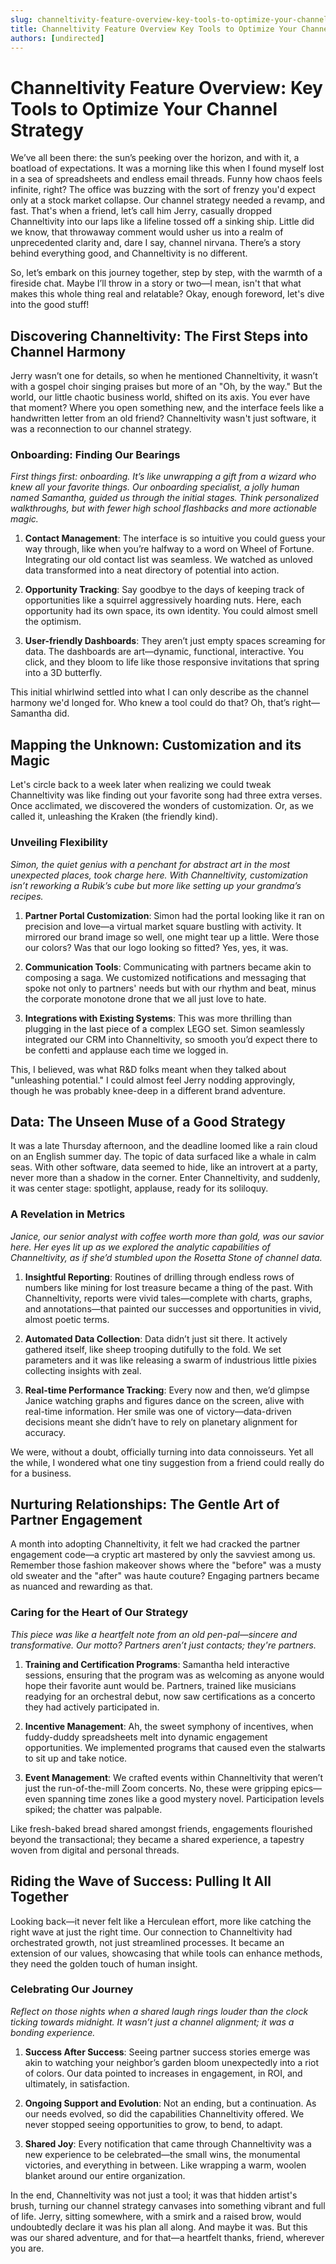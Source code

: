 ```yaml
---
slug: channeltivity-feature-overview-key-tools-to-optimize-your-channel-strategy
title: Channeltivity Feature Overview Key Tools to Optimize Your Channel Strategy
authors: [undirected]
---
```



# Channeltivity Feature Overview: Key Tools to Optimize Your Channel Strategy

We’ve all been there: the sun’s peeking over the horizon, and with it, a boatload of expectations. It was a morning like this when I found myself lost in a sea of spreadsheets and endless email threads. Funny how chaos feels infinite, right? The office was buzzing with the sort of frenzy you'd expect only at a stock market collapse. Our channel strategy needed a revamp, and fast. That's when a friend, let’s call him Jerry, casually dropped Channeltivity into our laps like a lifeline tossed off a sinking ship. Little did we know, that throwaway comment would usher us into a realm of unprecedented clarity and, dare I say, channel nirvana. There’s a story behind everything good, and Channeltivity is no different.

So, let’s embark on this journey together, step by step, with the warmth of a fireside chat. Maybe I’ll throw in a story or two—I mean, isn't that what makes this whole thing real and relatable? Okay, enough foreword, let's dive into the good stuff!

## Discovering Channeltivity: The First Steps into Channel Harmony

Jerry wasn’t one for details, so when he mentioned Channeltivity, it wasn’t with a gospel choir singing praises but more of an "Oh, by the way." But the world, our little chaotic business world, shifted on its axis. You ever have that moment? Where you open something new, and the interface feels like a handwritten letter from an old friend? Channeltivity wasn't just software, it was a reconnection to our channel strategy.

### Onboarding: Finding Our Bearings

*First things first: onboarding. It’s like unwrapping a gift from a wizard who knew all your favorite things. Our onboarding specialist, a jolly human named Samantha, guided us through the initial stages. Think personalized walkthroughs, but with fewer high school flashbacks and more actionable magic.*

1. **Contact Management**: The interface is so intuitive you could guess your way through, like when you’re halfway to a word on Wheel of Fortune. Integrating our old contact list was seamless. We watched as unloved data transformed into a neat directory of potential into action.

2. **Opportunity Tracking**: Say goodbye to the days of keeping track of opportunities like a squirrel aggressively hoarding nuts. Here, each opportunity had its own space, its own identity. You could almost smell the optimism.

3. **User-friendly Dashboards**: They aren’t just empty spaces screaming for data. The dashboards are art—dynamic, functional, interactive. You click, and they bloom to life like those responsive invitations that spring into a 3D butterfly. 

This initial whirlwind settled into what I can only describe as the channel harmony we'd longed for. Who knew a tool could do that? Oh, that’s right—Samantha did.

## Mapping the Unknown: Customization and its Magic

Let's circle back to a week later when realizing we could tweak Channeltivity was like finding out your favorite song had three extra verses. Once acclimated, we discovered the wonders of customization. Or, as we called it, unleashing the Kraken (the friendly kind).

### Unveiling Flexibility

*Simon, the quiet genius with a penchant for abstract art in the most unexpected places, took charge here. With Channeltivity, customization isn’t reworking a Rubik’s cube but more like setting up your grandma’s recipes.*

1. **Partner Portal Customization**: Simon had the portal looking like it ran on precision and love—a virtual market square bustling with activity. It mirrored our brand image so well, one might tear up a little. Were those our colors? Was that our logo looking so fitted? Yes, yes, it was.

2. **Communication Tools**: Communicating with partners became akin to composing a saga. We customized notifications and messaging that spoke not only to partners' needs but with our rhythm and beat, minus the corporate monotone drone that we all just love to hate.

3. **Integrations with Existing Systems**: This was more thrilling than plugging in the last piece of a complex LEGO set. Simon seamlessly integrated our CRM into Channeltivity, so smooth you’d expect there to be confetti and applause each time we logged in.

This, I believed, was what R&D folks meant when they talked about "unleashing potential." I could almost feel Jerry nodding approvingly, though he was probably knee-deep in a different brand adventure.

## Data: The Unseen Muse of a Good Strategy

It was a late Thursday afternoon, and the deadline loomed like a rain cloud on an English summer day. The topic of data surfaced like a whale in calm seas. With other software, data seemed to hide, like an introvert at a party, never more than a shadow in the corner. Enter Channeltivity, and suddenly, it was center stage: spotlight, applause, ready for its soliloquy.

### A Revelation in Metrics

*Janice, our senior analyst with coffee worth more than gold, was our savior here. Her eyes lit up as we explored the analytic capabilities of Channeltivity, as if she’d stumbled upon the Rosetta Stone of channel data.*

1. **Insightful Reporting**: Routines of drilling through endless rows of numbers like mining for lost treasure became a thing of the past. With Channeltivity, reports were vivid tales—complete with charts, graphs, and annotations—that painted our successes and opportunities in vivid, almost poetic terms.

2. **Automated Data Collection**: Data didn’t just sit there. It actively gathered itself, like sheep trooping dutifully to the fold. We set parameters and it was like releasing a swarm of industrious little pixies collecting insights with zeal.

3. **Real-time Performance Tracking**: Every now and then, we’d glimpse Janice watching graphs and figures dance on the screen, alive with real-time information. Her smile was one of victory—data-driven decisions meant she didn’t have to rely on planetary alignment for accuracy.

We were, without a doubt, officially turning into data connoisseurs. Yet all the while, I wondered what one tiny suggestion from a friend could really do for a business.

## Nurturing Relationships: The Gentle Art of Partner Engagement

A month into adopting Channeltivity, it felt we had cracked the partner engagement code—a cryptic art mastered by only the savviest among us. Remember those fashion makeover shows where the "before" was a musty old sweater and the "after" was haute couture? Engaging partners became as nuanced and rewarding as that.

### Caring for the Heart of Our Strategy

*This piece was like a heartfelt note from an old pen-pal—sincere and transformative. Our motto? Partners aren’t just contacts; they're partners.* 

1. **Training and Certification Programs**: Samantha held interactive sessions, ensuring that the program was as welcoming as anyone would hope their favorite aunt would be. Partners, trained like musicians readying for an orchestral debut, now saw certifications as a concerto they had actively participated in.

2. **Incentive Management**: Ah, the sweet symphony of incentives, when fuddy-duddy spreadsheets melt into dynamic engagement opportunities. We implemented programs that caused even the stalwarts to sit up and take notice. 

3. **Event Management**: We crafted events within Channeltivity that weren’t just the run-of-the-mill Zoom concerts. No, these were gripping epics—even spanning time zones like a good mystery novel. Participation levels spiked; the chatter was palpable.

Like fresh-baked bread shared amongst friends, engagements flourished beyond the transactional; they became a shared experience, a tapestry woven from digital and personal threads.

## Riding the Wave of Success: Pulling It All Together

Looking back—it never felt like a Herculean effort, more like catching the right wave at just the right time. Our connection to Channeltivity had orchestrated growth, not just streamlined processes. It became an extension of our values, showcasing that while tools can enhance methods, they need the golden touch of human insight.

### Celebrating Our Journey

*Reflect on those nights when a shared laugh rings louder than the clock ticking towards midnight. It wasn’t just a channel alignment; it was a bonding experience.*

1. **Success After Success**: Seeing partner success stories emerge was akin to watching your neighbor’s garden bloom unexpectedly into a riot of colors. Our data pointed to increases in engagement, in ROI, and ultimately, in satisfaction.

2. **Ongoing Support and Evolution**: Not an ending, but a continuation. As our needs evolved, so did the capabilities Channeltivity offered. We never stopped seeing opportunities to grow, to bend, to adapt.

3. **Shared Joy**: Every notification that came through Channeltivity was a new experience to be celebrated—the small wins, the monumental victories, and everything in between. Like wrapping a warm, woolen blanket around our entire organization.

In the end, Channeltivity was not just a tool; it was that hidden artist's brush, turning our channel strategy canvases into something vibrant and full of life. Jerry, sitting somewhere, with a smirk and a raised brow, would undoubtedly declare it was his plan all along. And maybe it was. But this was our shared adventure, and for that—a heartfelt thanks, friend, wherever you are.